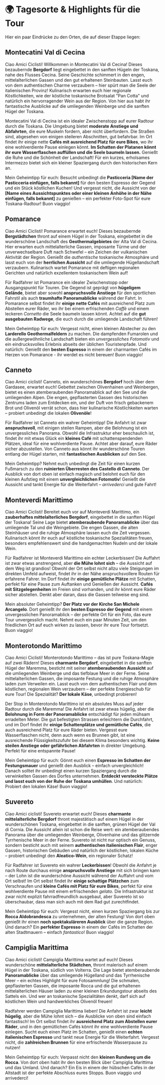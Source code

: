 # 🌍 Tagesorte & Highlights für die Tour

Hier ein paar Eindrücke zu den Orten, die auf dieser Etappe liegen:

## Montecatini Val di Cecina

Ciao Amici Ciclisti!  Willkommen in Montecatini Val di Cecina!  Dieses bezaubernde **Bergdorf** liegt eingebettet in den sanften Hügeln der Toskana, nahe des Flusses Cecina.  Seine Geschichte schimmert in den engen, mittelalterlichen Gassen und den gut erhaltenen Steinbauten.  Lasst euch von dem authentischen Charme verzaubern – hier spürt man die Seele der italienischen Provinz! Kulinarisch erwarten euch hier regionale Köstlichkeiten, wie der köstliche toskanische Brotsalat "Pan Cotta" und natürlich ein hervorragender Wein aus der Region. Von hier aus habt ihr fantastische Ausblicke auf die umliegenden Weinberge und die sanften Hügel der Toskana.


Montecatini Val di Cecina ist ein idealer Zwischenstopp auf eurer Radtour durch die Toskana. Die Umgebung bietet **moderate Anstiege und Abfahrten**, die eure Muskeln fordern, aber nicht überfordern.  Die Straßen sind, abgesehen von einigen steileren Abschnitten, gut befahrbar.  Im Ort findet ihr einige nette **Cafés mit ausreichend Platz für eure Bikes**, wo ihr eine wohlverdiente Pause einlegen könnt.  **Im Schatten der Platanen könnt ihr eure Wasserflaschen auffüllen und die Seele baumeln lassen.**  Genießt die Ruhe und die Schönheit der Landschaft!  Für ein kurzes, erholsames Intermezzo bietet sich ein kleiner Spaziergang durch den historischen Kern an.


Mein Geheimtipp für euch:  Besucht unbedingt die **Pasticceria [Name der Pasticceria einfügen, falls bekannt]** für den besten Espresso der Gegend und ein Stück köstlichen Kuchen!  Und vergesst nicht, die Aussicht von der **[Name eines Aussichtspunktes oder einer kleinen Anhöhe in der Nähe einfügen, falls bekannt]** zu genießen – ein perfekter Foto-Spot für eure Toskana-Radtour!  Buon viaggio!

## Pomarance

Ciao Amici Ciclisti!  Pomarance erwartet euch! Dieses bezaubernde **Bergstädtchen** thront auf einem Hügel in der Toskana, eingebettet in die wunderschöne Landschaft des **Geothermalgebietes** der Alta Val di Cecina.  Hier erwarten euch mittelalterliche Gassen,  imposante Türme und der unverwechselbare Duft nach Schwefel – ein Zeichen der vulkanischen Aktivität der Region.  Genießt die *authentische* toskanische Atmosphäre und lasst euch von der **herrlichen Aussicht** auf die umliegende Hügellandschaft verzaubern.  Kulinarisch wartet Pomarance mit deftigen regionalen Gerichten und natürlich exzellentem toskanischem Wein auf!

Für Radfahrer ist Pomarance ein idealer Zwischenstopp oder Ausgangspunkt für Touren. Die Gegend ist geprägt von **hügeligem Gelände**, bietet aber sowohl **anspruchsvolle Anstiege** für den sportlichen Fahrstil als auch **traumhafte Panoramablicke** während der Fahrt.  In Pomarance selbst findet ihr **einige nette Cafés** mit ausreichend Platz zum Abstellen eurer Räder, wo ihr bei einem erfrischenden *Caffè* und einem leckeren *Cornetto* die Seele baumeln lassen könnt.  Achtet auf die **gut ausgebauten Radwege**, die euch durch die umliegende Landschaft führen!


Mein Geheimtipp für euch:  Vergesst nicht, einen kleinen Abstecher zu den **Larderello Geothermalfeldern** zu machen.  Die dampfenden Fumarolen und die außergewöhnliche Landschaft bieten ein *unvergessliches Fotomotiv* und ein eindrucksvolles Erlebnis abseits der üblichen Touristenpfade.  Und natürlich: Genießt den **besten Espresso** in einem der charmanten Cafés im Herzen von Pomarance -  ihr werdet es nicht bereuen!  Buon viaggio!

## Canneto

Ciao Amici ciclisti! Canneto, ein wunderschönes **Bergdorf** hoch über dem Gardasee, erwartet euch!  Gebettet zwischen Olivenhainen und Weinbergen, bietet es einen atemberaubenden Panoramablick auf den See und die umliegenden Alpen.  Die engen, gepflasterten Gassen des historischen Zentrums laden zum Entdecken ein, und der Duft von frisch gebackenem Brot und Olivenöl verrät schon, dass hier kulinarische Köstlichkeiten warten – probiert unbedingt die lokalen **Olivenöle**!

Für Radfahrer ist Canneto ein wahrer Geheimtipp!  Die Anfahrt ist zwar **anspruchsvoll**, mit einigen steilen Rampen, aber die Belohnung ist ein unvergessliches Panorama.  Obwohl die Infrastruktur eher beschaulich ist, findet ihr mit etwas Glück ein **kleines Café** mit schattenspendenden Plätzen, ideal für eine wohlverdiente Pause.  Achtet aber darauf, eure Räder sicher abzustellen.  Von Canneto aus könnt ihr wunderschöne Touren entlang der Hügel starten, mit **fantastischen Ausblicken** auf den See.


Mein Geheimtipp?  Nehmt euch unbedingt die Zeit für einen kurzen Fußmarsch zu den **ruinierten Überresten des Castello di Canneto**.  Der Ausblick von dort oben ist einfach magisch und belohnt euch für den kleinen Aufstieg mit einem **unvergleichlichen Fotomotiv**!  Genießt die Aussicht und tankt Energie für die Weiterfahrt – *arrivederci* und gute Fahrt!

## Monteverdi Marittimo

Ciao Amici Ciclisti!  Bereitet euch vor auf Monteverdi Marittimo, ein **zauberhaftes mittelalterliches Bergdorf**, eingebettet in die sanften Hügel der Toskana!  Seine Lage bietet **atemberaubende Panoramablicke** über das umliegende Tal und die Weingebiete.  Die engen Gassen, die alten Steinhäuser und die ruhige Atmosphäre lassen euch die Zeit vergessen.  Kulinarisch könnt ihr euch auf köstliche toskanische Spezialitäten freuen, besonders empfehlenswert sind die handgemachten Nudeln und der lokale Wein.


Für Radfahrer ist Monteverdi Marittimo ein echter Leckerbissen!  Die Auffahrt ist zwar etwas anstrengend, aber **die Mühe lohnt sich** – die Aussicht auf dem Weg ist grandios!  Obwohl der Ort selbst nicht allzu viele Steigungen im direkten Umfeld aufweist, findet ihr in der Nähe anspruchsvollere Routen für erfahrene Fahrer.  Im Dorf findet ihr **einige gemütliche Plätze** mit Schatten, perfekt für eine Pause zum Auftanken und Genießen der Aussicht.  **Cafés mit Sitzgelegenheiten** im Freien sind vorhanden, und ihr könnt eure Räder sicher abstellen.  Denkt aber daran, dass die Gassen teilweise eng sind.


Mein absoluter Geheimtipp?  **Der Platz vor der Kirche San Michele Arcangelo**.  Dort genießt ihr den **besten Espresso der Gegend** mit einem unvergesslichen Panoramablick – der perfekte Ort für ein Foto, das eure Tour unvergesslich macht.  Nehmt euch ein paar Minuten Zeit, um den friedlichen Ort auf euch wirken zu lassen, bevor ihr eure Tour fortsetzt.  Buon viaggio!

## Monterotondo Marittimo

Ciao Amici Ciclisti!  Monterotondo Marittimo – das ist pure Toskana-Magie auf zwei Rädern!  Dieses **charmante Bergdorf**, eingebettet in die sanften Hügel der Maremma, besticht mit seiner **atemberaubenden Aussicht** auf die umliegenden Weinberge und das tiefblaue Meer in der Ferne.  Seine mittelalterlichen Gassen, die imposante Festung und die ruhige Atmosphäre laden zum Verweilen ein.  Lasst euch von dem authentischen Flair und dem köstlichen, regionalen Wein verzaubern – der perfekte Energieschub für eure Tour!  Die Spezialität?  **Der lokale Käse**, unbedingt probieren!


Der Stop in Monterotondo Marittimo ist ein absolutes Muss auf jeder Radtour durch die Maremma! Die Anfahrt ist zwar etwas hügelig, aber die **Belohnung in Form der Panoramablicke** entschädigt für jeden mühsam erradelten Meter.  Die gut befestigten Strassen erleichtern die Durchfahrt, und im Dorf findet ihr **einige Schattenplätze und gemütliche Cafés**, die auch ausreichend Platz für eure Räder bieten.  Vergesst eure Wasserflaschen nicht, denn auch wenn es Brunnen gibt, ist eine ausreichende Flüssigkeitszufuhr bei diesem Klima besonders wichtig.  **Keine steilen Anstiege oder gefährlichen Abfahrten** in direkter Umgebung.  Perfekt für eine entspannte Pause!


Mein Geheimtipp für euch:  Gönnt euch einen **Espresso im Schatten der Festungsmauer** und genießt den Ausblick – einfach unvergleichlich!  Danach solltet ihr unbedingt einen kurzen Spaziergang durch die verwinkelten Gassen des Dorfes unternehmen.  **Entdeckt versteckte Plätze und lasst euch von der Ruhe der Toskana umhüllen**.  Und natürlich: Probiert den lokalen Käse!  Buon viaggio!

## Suvereto

Ciao Amici ciclisti!  Suvereto erwartet euch! Dieses **charmante mittelalterliche Bergdorf** thront majestätisch auf einem Hügel in der wunderschönen Toskana, eingebettet in die sanften, grünen Hügel der Val di Cornia.  Die Aussicht allein ist schon die Reise wert:  ein atemberaubendes Panorama über die umliegenden Weinberge, Olivenhaine und das glitzernde Tyrrhenische Meer in der Ferne.  Suvereto ist nicht nur optisch ein Genuss, sondern besticht auch mit seinem **authentischen italienischen Flair**,  enger Gassen, historischen Gebäuden und natürlich der köstlichen, lokalen Küche – probiert unbedingt den  **Aleatico-Wein**, ein regionaler Schatz!


Für Radfahrer ist Suvereto ein wahrer  **Leckerbissen**!  Obwohl die Anfahrt je nach Route durchaus einige **anspruchsvolle Anstiege**  mit sich bringen kann –  der Lohn ist die wunderschöne Aussicht während der Auffahrt und vom Ort selbst!  Im Ort selbst findet ihr **einige schattige Plätzchen** zum Verschnaufen und  **kleine Cafés mit Platz für eure Bikes**,  perfekt für eine wohlverdiente Pause mit einem erfrischenden *gelato*.  Die Infrastruktur ist zwar nicht explizit fahrradfreundlich ausgebaut, aber  Suvereto ist so überschaubar, dass man sich auch mit dem Rad gut zurechtfindet.


Mein Geheimtipp für euch:  Vergesst nicht, einen kurzen Spaziergang  bis zur **Rocca Aldobrandesca**  zu unternehmen, der alten Festung!  Von dort oben genießt ihr einen **noch spektakuläreren Ausblick**  über die ganze Region.  Und danach?  Ein **perfekter Espresso** in einem der Cafés im Schatten der alten Stadtmauern – einfach *fantastico*!  Buon viaggio!

## Campiglia Marittima

Ciao Amici ciclisti!  Campiglia Marittima wartet auf euch! Dieses wunderschöne **mittelalterliche Städtchen**, thront malerisch auf einem Hügel in der Toskana, südlich von Volterra.  Die Lage bietet atemberaubende **Panoramablicke** über das umliegende Hügelland und das Tyrrhenische Meer – ein echtes Highlight für eure Fotosammlung!  Die schmalen, gepflasterten Gassen, die imposante Rocca und die gut erhaltenen mittelalterlichen Häuser laden zu einer kleinen Erkundungstour abseits des Sattels ein. Und wer an toskanische Spezialitäten denkt, darf sich auf köstlichen Wein und handwerkliches Olivenöl freuen!

Radfahrer werden Campiglia Marittima lieben!  Die Anfahrt ist zwar **leicht hügelig**, aber die Mühe lohnt sich –  die Ausblicke von oben sind einfach fantastisch!  Im Ort selbst findet ihr **ausreichend Platz zum Abstellen eurer Räder**, und in den gemütlichen Cafés könnt ihr eine wohlverdiente Pause einlegen.  Sucht euch einen Platz im Schatten, genießt einen **echten italienischen Espresso** und tankt neue Energie für die Weiterfahrt.  Vergesst nicht, die **zahlreichen Brunnen** für eine erfrischende Wasserpause zu nutzen!

Mein Geheimtipp für euch:  Verpasst nicht den **kleinen Rundweg um die Rocca**.  Von dort oben habt ihr den besten Blick über Campiglia Marittima und das Umland.  Und danach?  Ein Eis in einem der hübschen Cafés in der Altstadt ist der perfekte Abschluss eures Stopps.  Buon viaggio und arrivederci!

